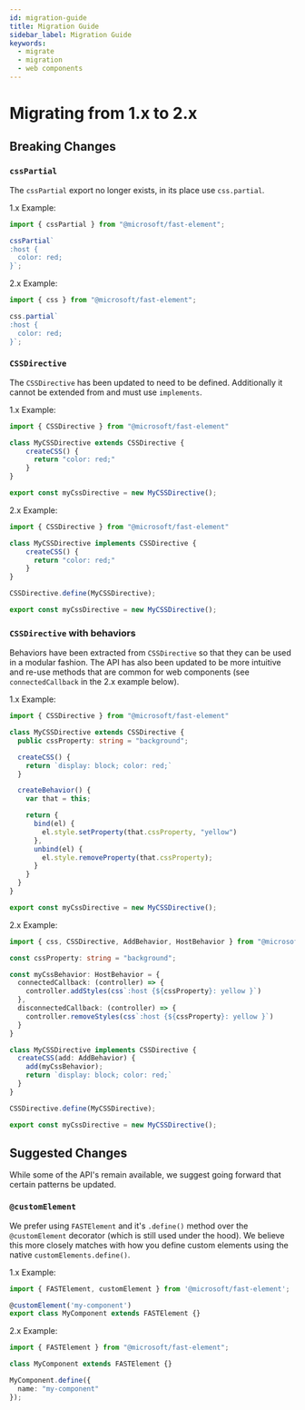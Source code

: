 ```yaml
---
id: migration-guide
title: Migration Guide
sidebar_label: Migration Guide
keywords:
  - migrate
  - migration
  - web components
---
```


# Migrating from 1.x to 2.x

## Breaking Changes

### `cssPartial`

The `cssPartial` export no longer exists, in its place use `css.partial`.

1.x Example:
```ts
import { cssPartial } from "@microsoft/fast-element";

cssPartial`
:host {
  color: red;
}`;
```

2.x Example:
```ts
import { css } from "@microsoft/fast-element";

css.partial`
:host {
  color: red;
}`;
```

### `CSSDirective`

The `CSSDirective` has been updated to need to be defined. Additionally it cannot be extended from and must use `implements`.

1.x Example:
```ts
import { CSSDirective } from "@microsoft/fast-element"

class MyCSSDirective extends CSSDirective {
    createCSS() {
      return "color: red;"
    }
}

export const myCssDirective = new MyCSSDirective();
```

2.x Example:
```ts
import { CSSDirective } from "@microsoft/fast-element"

class MyCSSDirective implements CSSDirective {
    createCSS() {
      return "color: red;"
    }
}

CSSDirective.define(MyCSSDirective);

export const myCssDirective = new MyCSSDirective();
```

### `CSSDirective` with behaviors

Behaviors have been extracted from `CSSDirective` so that they can be used in a modular fashion. The API has also been updated to be more intuitive and re-use methods that are common for web components (see `connectedCallback` in the 2.x example below).

1.x Example:
```ts
import { CSSDirective } from "@microsoft/fast-element"

class MyCSSDirective extends CSSDirective {
  public cssProperty: string = "background";

  createCSS() {
    return `display: block; color: red;`
  }

  createBehavior() {
    var that = this;

    return {
      bind(el) {
        el.style.setProperty(that.cssProperty, "yellow")
      },
      unbind(el) {
        el.style.removeProperty(that.cssProperty);
      }
    }
  }
}

export const myCssDirective = new MyCSSDirective();
```

2.x Example:
```ts
import { css, CSSDirective, AddBehavior, HostBehavior } from "@microsoft/fast-element"

const cssProperty: string = "background";

const myCssBehavior: HostBehavior = {
  connectedCallback: (controller) => {
    controller.addStyles(css`:host {${cssProperty}: yellow }`)
  },
  disconnectedCallback: (controller) => {
    controller.removeStyles(css`:host {${cssProperty}: yellow }`)
  }
}

class MyCSSDirective implements CSSDirective {
  createCSS(add: AddBehavior) {
    add(myCssBehavior);
    return `display: block; color: red;`
  }
}

CSSDirective.define(MyCSSDirective);

export const myCssDirective = new MyCSSDirective();
```

## Suggested Changes

While some of the API's remain available, we suggest going forward that certain patterns be updated.

### `@customElement`

We prefer using `FASTElement` and it's `.define()` method over the `@customElement` decorator (which is still used under the hood). We believe this more closely matches with how you define custom elements using the native `customElements.define()`.

1.x Example:
```ts
import { FASTElement, customElement } from '@microsoft/fast-element';

@customElement('my-component')
export class MyComponent extends FASTElement {}
```

2.x Example:
```ts
import { FASTElement } from "@microsoft/fast-element";

class MyComponent extends FASTElement {}

MyComponent.define({
  name: "my-component"
});
```